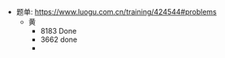 - 题单: https://www.luogu.com.cn/training/424544#problems
    - 黄
        - 8183 Done
        - 3662 done
        - 